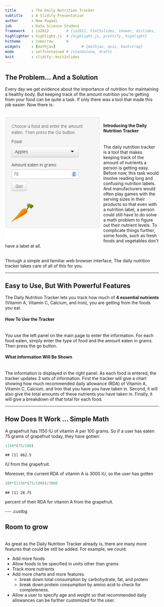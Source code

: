 ```yaml
---
title       : The Daily Nutrition Tracker
subtitle    : A Slidify Presentation
author      : New Pagodi
job         : Data Science Student
framework   : io2012        # {io2012, html5slides, shower, dzslides, ...}
highlighter : highlight.js  # {highlight.js, prettify, highlight}
hitheme     : tomorrow      # 
widgets     : [mathjax]            # {mathjax, quiz, bootstrap}
mode        : selfcontained # {standalone, draft}
knit        : slidify::knit2slides
--- 
```


  
<style>
  .title-slide {
    background-image: url("subtle_white_mini_waves.png");
    
  }
</style>

<style>
.custbg {
  background-image:url(assets/img/food-carrot.png); 
  background-repeat: no-repeat;
  background-position: center center;
  background-size: cover;
}
</style>


## The Problem... And a Solution

Every day we get evidence about the importance of nutrition for maintaining a healthy body.  But keeping track of the amount nutrition you're getting from your food can be quite a task.  If only there was a tool that made this job easier.  Now there is:

<br>

<img align="left" src="assets/img/dnt.png">

#### Introducing the Daily Nutrition Tracker<br><br>

The daily nutrition tracker is a tool that makes keeping track of the amount of nutrients a person is getting easy.  Before now, this task would involve reading long and confusing nutrition labels.  And manufacturers would often play games with the serving sizes in their products so that even with a nutrition label, a person could still have to do solve a math problem to figure out their nutrient levels.  To complicate things further, some foods, such as fresh foods and vegetables don't have a label at all.<br><br>

Through a simple and familiar web browser interface, The daily nutrition tracker takes care of all of this for you.

--- 

## Easy to Use, But With Powerful Features  

The Daily Nutrition Tracker lets you track how much of **4 essential nutrients** (Vitamin A, Vitamin C, Calcium, and Iron), you are getting from the foods you eat.

#### How To Use the Tracker<br><br>

You use the left panel on the main page to enter the information.  For each food eaten, simply enter the type of food and the amount eaten in grams.  Then press the go button.

#### What Information Will Be Shown<br><br>

The information is displayed in the right panel.  As each food is entered, the tracker updates 3 sets of information.  First the tracker will give a chart showing how much recommended daily allowance (RDA) of Vitamin A, Vitamin C, Calcium, and Iron that you have you have taken in.  Second, it will also give the total amounts of these nutrients you have taken in.  Finally, it will give a breakdown of that total for each food.

--- 

## How Does It Work ... Simple Math

A grapefruit has 1150 IU of vitamin A per 100 grams.  So if a user has eaten 75 grams of grapefruit today, they have gotten:


```r
1150*(75/100)
```

```
## [1] 862.5
```

IU from the grapefruit.  

Moreover, the current RDA of vitamin A is 3000 IU, so the user has gotten


```r
100*(1150*(75/100))/3000
```

```
## [1] 28.75
```

percent of their RDA for vitamin A from the grapefruit. 

--- .custbg

## Room to grow

<br>
As great as the Daily Nutrition Tracker already is, there are many more features that could be still be added.  For example, we could:

 + Add more foods
 + Allow foods to be specified in units other than grams
 + Track more nutrients
 + Add more charts and more features
   - break down total consumption by carbohydrate, fat, and protein
   - break down protein consumption by amino acid to check for completeness.
 + Allow a user to specify age and weight so that recommended daily allowances can be further customized for the user.
